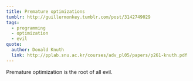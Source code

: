 ```yaml
---
title: Premature optimizations
tumblr: http://guillermonkey.tumblr.com/post/3142749029
tags:
  - programming
  - optimization
  - evil
quote:
  author: Donald Knuth
  link: http://pplab.snu.ac.kr/courses/adv_pl05/papers/p261-knuth.pdf
---
```


Premature optimization is the root of all evil.
